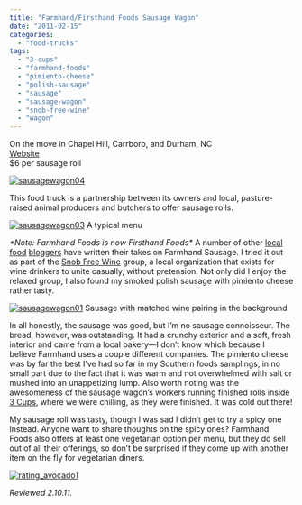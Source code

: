 ```yaml
---
title: "Farmhand/Firsthand Foods Sausage Wagon"
date: "2011-02-15"
categories:
  - "food-trucks"
tags:
  - "3-cups"
  - "farmhand-foods"
  - "pimiento-cheese"
  - "polish-sausage"
  - "sausage"
  - "sausage-wagon"
  - "snob-free-wine"
  - "wagon"
---
```


On the move in Chapel Hill, Carrboro, and Durham, NC\
[Website](http://www.firsthandfoods.com/)\
$6 per sausage roll

[![](http://s3.amazonaws.com/thegourmez-wpmedia/2011/02/sausagewagon04.jpg "sausagewagon04")](http://s3.amazonaws.com/thegourmez-wpmedia/2011/02/sausagewagon04.jpg)

This food truck is a partnership between its owners and local, pasture-raised animal producers and butchers to offer sausage rolls.




<div class="caption">

[![](http://s3.amazonaws.com/thegourmez-wpmedia/2011/02/sausagewagon03.jpg "sausagewagon03")](http://s3.amazonaws.com/thegourmez-wpmedia/2011/02/sausagewagon03.jpg) A typical menu</div>


_\*Note: Farmhand Foods is now Firsthand Foods\*_ A number of other [local](http://carpedurham.com/2010/10/28/farmhand-foods-sausage-wagon/) [food](http://girlswithguts.blogspot.com/2010/11/full-steam-ahead-for-farmhand-foods.html) [bloggers](http://durhambitesofyum.blogspot.com/2011/01/sausage-truck-heaven-in-durham.html) have written their takes on Farmhand Sausage. I tried it out as part of the [Snob Free Wine](http://www.google.com/url?sa=t&source=web&cd=1&ved=0CBMQFjAA&url=http%3A%2F%2Fwww.meetup.com%2FSnob-free-wine%2F&rct=j&q=snob%20free%20wine&ei=MHtYTbnlMY2atwexk63IDA&usg=AFQjCNECKDRk-bUWketCrEqkoRntE8p1NA&sig2=i86v3aRyMiBvsMWQom-geQ&cad=rja) group, a local organization that exists for wine drinkers to unite casually, without pretension. Not only did I enjoy the relaxed group, I also found my smoked polish sausage with pimiento cheese rather tasty.




<div class="caption">

[![](http://s3.amazonaws.com/thegourmez-wpmedia/2011/02/sausagewagon01.jpg "sausagewagon01")](http://s3.amazonaws.com/thegourmez-wpmedia/2011/02/sausagewagon01.jpg) Sausage with matched wine pairing in the background</div>


In all honestly, the sausage was good, but I’m no sausage connoisseur. The bread, however, was outstanding. It had a crunchy exterior and a soft, fresh interior and came from a local bakery—I don’t know which because I believe Farmhand uses a couple different companies. The pimiento cheese was by far the best I’ve had so far in my Southern foods samplings, in no small part due to the fact that it was warm and not overwhelmed with salt or mushed into an unappetizing lump. Also worth noting was the awesomeness of the sausage wagon’s workers running finished rolls inside [3 Cups](../../../../../?p=212), where we were chilling, as they were finished. It was cold out there!

My sausage roll was tasty, though I was sad I didn’t get to try a spicy one instead. Anyone want to share thoughts on the spicy ones? Farmhand Foods also offers at least one vegetarian option per menu, but they do sell out of all their offerings, so don’t be surprised if they come up with another item on the fly for vegetarian diners.

[![](http://s3.amazonaws.com/thegourmez-wpmedia/2009/02/rating_avocado1.gif "rating_avocado1")](http://s3.amazonaws.com/thegourmez-wpmedia/2009/02/rating_avocado1.gif)

_Reviewed 2.10.11._
